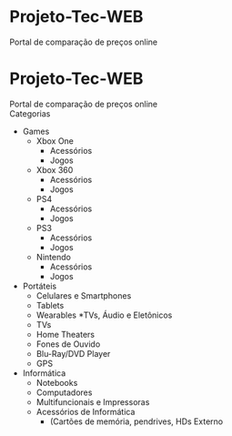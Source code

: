# Projeto-Tec-WEB
Portal de comparação de preços online 
# Projeto-Tec-WEB
Portal de comparação de preços online  
Categorias
* Games
  * Xbox One
    * Acessórios
    * Jogos
  *  Xbox 360
      * Acessórios
      * Jogos
  * PS4
      * Acessórios
      * Jogos
  * PS3
      * Acessórios
      * Jogos
  * Nintendo
      * Acessórios
      * Jogos
* Portáteis
  * Celulares e Smartphones
  * Tablets
  * Wearables
*TVs, Áudio e Eletônicos
  * TVs
  * Home Theaters
  * Fones de Ouvido
  * Blu-Ray/DVD Player
  * GPS
* Informática
  * Notebooks
  * Computadores
  * Multifuncionais e Impressoras
  * Acessórios de Informática
      * (Cartões de memória, pendrives, HDs Externo
